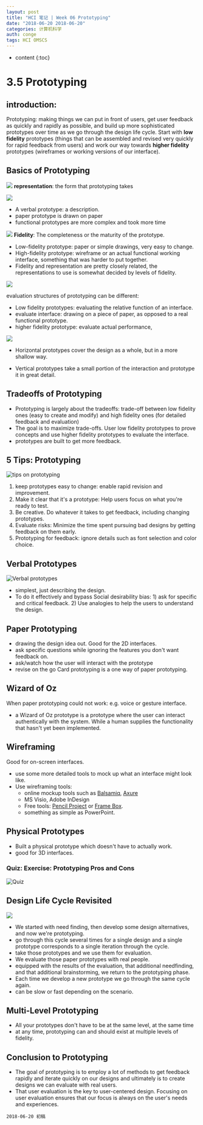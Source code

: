 ```yaml
---
layout: post
title: "HCI 笔记 | Week 06 Prototyping"
date: "2018-06-20 2018-06-20"
categories: 计算机科学
auth: conge
tags: HCI OMSCS
---
```

* content
{:toc}


# 3.5 Prototyping

## introduction:

Prototyping: making things we can put in front of users, get user feedback as quickly and rapidly as possible, and build up more sophisticated prototypes over time as we go through the design life cycle.
Start with __low fidelity__ prototypes (things that can be assembled and revised very quickly for rapid feedback from users) and work our way towards __higher fidelity__ prototypes (wireframes or working versions of our interface).

## Basics of Prototyping

![](/assets/images/计算机科学/118382-eba291ffad70e514.png)
__representation__: the form that prototyping takes





![](/assets/images/计算机科学/118382-0f08bf7d9d55cc27.png)

* A verbal prototype: a description.
* paper prototype is drawn on paper
* functional prototypes are more complex and took more time

![](/assets/images/计算机科学/118382-5cd78d95ca4d788b.png)
__Fidelity__: The completeness or the maturity of the prototype.

* Low-fidelity prototype: paper or simple drawings, very easy to change. 
* High-fidelity prototype: wireframe or an actual functional working interface, something that was harder to put together. 
* Fidelity and representation are pretty closely related, the representations to use is somewhat decided by levels of fidelity.

![](/assets/images/计算机科学/118382-a0293a8e81c88039.png)

evaluation structures of prototyping can be different:
* Low fidelity prototypes: evaluating the relative function of an interface.
* evaluate interface:  drawing on a piece of paper, as opposed to a real functional prototype. 
*  higher fidelity prototype: evaluate actual performance, 

![](/assets/images/计算机科学/118382-135064888b1fdbc2.png)

* Horizontal prototypes cover the design as a whole, but in a more shallow way. 

* Vertical prototypes take a small portion of the interaction and prototype it in great detail.


## Tradeoffs of Prototyping

* Prototyping is largely about the tradeoffs: trade-off between low fidelity ones (easy to create and modify) and high fidelity ones (for detailed feedback and evaluation)
* The goal is to maximize trade-offs. User low fidelity prototypes to prove concepts and use higher fidelity prototypes to evaluate the interface.
* prototypes are built to get more feedback.

## 5 Tips: Prototyping
![tips on prototyping](/assets/images/计算机科学/118382-e3f05797605c3e5a.png)

1. keep prototypes easy to change: enable rapid revision and improvement. 
2. Make it clear that it's a prototype: Help users focus on what you're ready to test. 
3. Be creative. Do whatever it takes to get feedback, including changing prototypes.
4. Evaluate risks: Minimize the time spent pursuing bad designs by getting feedback on them early. 
5. Prototyping for feedback: ignore details such as font selection and color choice.

## Verbal Prototypes
![Verbal prototypes](/assets/images/计算机科学/118382-f4f80837ff1794bc.png)

* simplest, just describing the design.
* To do it effectively and bypass Social desirability bias: 1) ask for specific and critical feedback. 2) Use analogies to help the users to understand the design. 

## Paper Prototyping

* drawing the design idea out. Good for the 2D interfaces.
* ask specific questions while ignoring the features you don't want feedback on.
* ask/watch how the user will interact with the prototype
* revise on the go
Card prototyping is a one way of paper prototyping.

## Wizard of Oz

When paper prototyping could not work: e.g. voice or gesture interface.

* a Wizard of Oz prototype is a prototype where the user can interact authentically with the system. While a human supplies the functionality that hasn't yet been implemented.

## Wireframing
Good for on-screen interfaces.
* use some more detailed tools to mock up what an interface might look like. 
* Use wireframing tools:
  * online mockup tools such as [Balsamiq](https://Balsamiq.com), [Axure](http://www.Axure.com)
  * MS Visio, Adobe InDesign
  * Free tools: [Pencil Project](https://pencil.evolus.vn/) or [Frame Box](http://framebox.org/).
  * something as simple as PowerPoint.

## Physical Prototypes
* Built a physical prototype which doesn't have to actually work. 
* good for 3D interfaces.

### Quiz: Exercise: Prototyping Pros and Cons
![Quiz](/assets/images/计算机科学/118382-34f7639eaea65f2e.png)


## Design Life Cycle Revisited
![](/assets/images/计算机科学/118382-26c1ab50cd962ba0.png)

*  We started with need finding, then develop some design alternatives, and now we're prototyping. 
* go through this cycle several times for a single design and a single prototype corresponds to a single iteration through the cycle.
* take those prototypes and we use them for evaluation. 
* We evaluate those paper prototypes with real people. 
* equipped with the results of the evaluation, that additional needfinding, and that additional brainstorming, we return to the prototyping phase. 
* Each time we develop a new prototype we go through the same cycle again. 
* can be slow or fast depending on the scenario. 

## Multi-Level Prototyping

* All your prototypes don't have to be at the same level, at the same time
* at any time, prototyping can and should exist at multiple levels of fidelity.


## Conclusion to Prototyping

* The goal of prototyping is to employ a lot of methods to get feedback rapidly and iterate quickly on our designs and ultimately is to create designs we can evaluate with real users.
*  That user evaluation is the key to user-centered design. Focusing on user evaluation ensures that our focus is always on the user's needs and experiences.

```
2018-06-20 初稿
```
